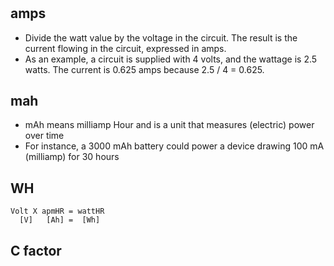#

## amps

* Divide the watt value by the voltage in the circuit. The result is the current flowing in the circuit, expressed in amps. 
* As an example, a circuit is supplied with 4 volts, and the wattage is 2.5 watts. The current is 0.625 amps because 2.5 / 4 = 0.625.



## mah

* mAh means milliamp Hour and is a unit that measures (electric) power over time 
* For instance, a 3000 mAh battery could power a device drawing 100 mA (milliamp) for 30 hours


## WH

```
Volt X apmHR = wattHR
  [V]   [Ah] =  [Wh]

```

## C factor

```

```
